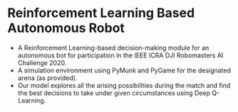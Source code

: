 # Reinforcement Learning Based Autonomous Robot  

- A Reinforcement Learning-based decision-making module for an autonomous bot for participation in the IEEE ICRA DJI Robomasters AI Challenge 2020.  
- A simulation environment using PyMunk and PyGame for the designated arena (as provided).
- Our model explores all the arising possibilities during the match and find the best decisions to take under given circumstances using Deep Q-Learning.


